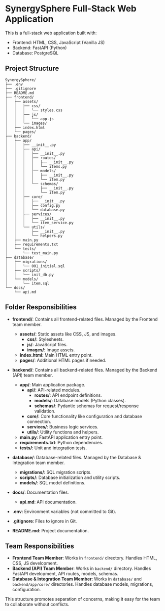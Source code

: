 # SynergySphere Full-Stack Web Application

This is a full-stack web application built with:
- Frontend: HTML, CSS, JavaScript (Vanilla JS)
- Backend: FastAPI (Python)
- Database: PostgreSQL

## Project Structure

```
SynergySphere/
├── .env
├── .gitignore
├── README.md
├── frontend/
│   ├── assets/
│   │   ├── css/
│   │   │   └── styles.css
│   │   ├── js/
│   │   │   └── app.js
│   │   └── images/
│   ├── index.html
│   └── pages/
├── backend/
│   ├── app/
│   │   ├── __init__.py
│   │   ├── api/
│   │   │   ├── __init__.py
│   │   │   ├── routes/
│   │   │   │   ├── __init__.py
│   │   │   │   └── items.py
│   │   │   ├── models/
│   │   │   │   ├── __init__.py
│   │   │   │   └── item.py
│   │   │   └── schemas/
│   │   │       ├── __init__.py
│   │   │       └── item.py
│   │   ├── core/
│   │   │   ├── __init__.py
│   │   │   ├── config.py
│   │   │   └── database.py
│   │   ├── services/
│   │   │   ├── __init__.py
│   │   │   └── item_service.py
│   │   └── utils/
│   │       ├── __init__.py
│   │       └── helpers.py
│   ├── main.py
│   ├── requirements.txt
│   └── tests/
│       └── test_main.py
├── database/
│   ├── migrations/
│   │   └── 001_initial.sql
│   ├── scripts/
│   │   └── init_db.py
│   └── models/
│       └── item.sql
└── docs/
    └── api.md
```

## Folder Responsibilities

- **frontend/**: Contains all frontend-related files. Managed by the Frontend team member.
  - **assets/**: Static assets like CSS, JS, and images.
    - **css/**: Stylesheets.
    - **js/**: JavaScript files.
    - **images/**: Image assets.
  - **index.html**: Main HTML entry point.
  - **pages/**: Additional HTML pages if needed.

- **backend/**: Contains all backend-related files. Managed by the Backend (API) team member.
  - **app/**: Main application package.
    - **api/**: API-related modules.
      - **routes/**: API endpoint definitions.
      - **models/**: Database models (Python classes).
      - **schemas/**: Pydantic schemas for request/response validation.
    - **core/**: Core functionality like configuration and database connection.
    - **services/**: Business logic services.
    - **utils/**: Utility functions and helpers.
  - **main.py**: FastAPI application entry point.
  - **requirements.txt**: Python dependencies.
  - **tests/**: Unit and integration tests.

- **database/**: Database-related files. Managed by the Database & Integration team member.
  - **migrations/**: SQL migration scripts.
  - **scripts/**: Database initialization and utility scripts.
  - **models/**: SQL model definitions.

- **docs/**: Documentation files.
  - **api.md**: API documentation.

- **.env**: Environment variables (not committed to Git).
- **.gitignore**: Files to ignore in Git.
- **README.md**: Project documentation.

## Team Responsibilities

- **Frontend Team Member**: Works in `frontend/` directory. Handles HTML, CSS, JS development.
- **Backend (API) Team Member**: Works in `backend/` directory. Handles FastAPI development, API routes, models, schemas.
- **Database & Integration Team Member**: Works in `database/` and `backend/app/core/` directories. Handles database models, migrations, configuration.

This structure promotes separation of concerns, making it easy for the team to collaborate without conflicts.
